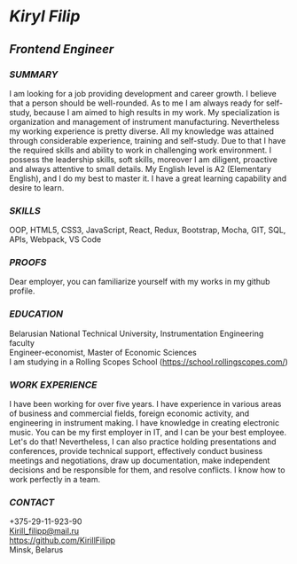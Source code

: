 # *Kiryl Filip*  
## _Frontend Engineer_  
  
### _SUMMARY_  
I am looking for a job providing development and career growth. I believe that a person should be well-rounded. As to me I am always ready for self-study, because I am aimed to high results in my work. My specialization is organization and management of instrument manufacturing. Nevertheless my working experience is pretty diverse. All my knowledge was attained through considerable experience, training and self-study. Due to that I have the required skills and ability to work in challenging work environment. I possess the leadership skills, soft skills, moreover I am diligent, proactive and always attentive to small details. My English level is A2 (Elementary English), and I do my best to master it. I have a great learning capability and desire to learn.  
  
### _SKILLS_  
OOP, HTML5, CSS3, JavaScript, React, Redux, Bootstrap, Mocha, GIT, SQL, APIs, Webpack, VS Code  
  
### _PROOFS_  
Dear employer, you can familiarize yourself with my works in my github profile.  
  
### _EDUCATION_  
Belarusian National Technical University, Instrumentation Engineering faculty  
Engineer-economist, Master of Economic Sciences  
I am studying in a Rolling Scopes School (https://school.rollingscopes.com/)  
  
### _WORK EXPERIENCE_  
I have been working for over five years. I have experience in various areas of business and commercial fields, foreign economic activity, and engineering in instrument making. I have knowledge in creating electronic music. You can be my first employer in IT, and I can be your best employee. Let's do that! Nevertheless, I can also practice holding presentations and conferences, provide technical support, effectively conduct business meetings and negotiations, draw up documentation, make independent decisions and be responsible for them, and resolve conflicts. I know how to work perfectly in a team.
  
### _CONTACT_  
+375-29-11-923-90  
Kirill_filipp@mail.ru  
https://github.com/KirillFilipp  
Minsk, Belarus  
